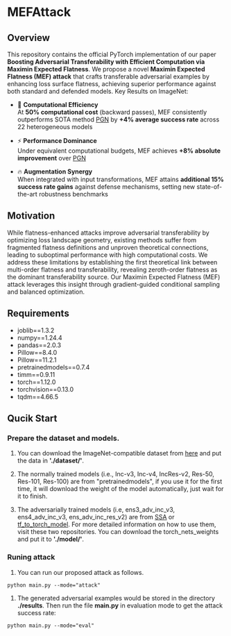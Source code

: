 # MEFAttack

## Overview
This repository contains the official PyTorch implementation of our paper **Boosting Adversarial Transferability with Efficient Computation via Maximin Expected Flatness**. We propose a novel **Maximin Expected Flatness (MEF) attack** that crafts transferable adversarial examples by enhancing loss surface flatness, achieving superior performance against both standard and defended models. Key Results on ImageNet:

- 🚀 **Computational Efficiency**  
  At **50% computational cost** (backward passes), MEF consistently outperforms SOTA method [PGN](https://github.com/Trustworthy-AI-Group/PGN) by **+4% average success rate** across 22 heterogeneous models

- ⚡ **Performance Dominance**  
  Under equivalent computational budgets, MEF achieves **+8% absolute improvement** over [PGN](https://github.com/Trustworthy-AI-Group/PGN)

- 🔥 **Augmentation Synergy**  
  When integrated with input transformations, MEF attains **additional 15% success rate gains** against defense mechanisms, setting new state-of-the-art robustness benchmarks

## Motivation  
While flatness-enhanced attacks improve adversarial transferability by optimizing loss landscape geometry, existing methods suffer from fragmented flatness definitions and unproven theoretical connections, leading to suboptimal performance with high computational costs. We address these limitations by establishing the first theoretical link between multi-order flatness and transferability, revealing zeroth-order flatness as the dominant transferability source. Our Maximin Expected Flatness (MEF) attack leverages this insight through gradient-guided conditional sampling and balanced optimization.

## Requirements
* joblib==1.3.2
* numpy==1.24.4
* pandas==2.0.3
* Pillow==8.4.0
* Pillow==11.2.1
* pretrainedmodels==0.7.4
* timm==0.9.11
* torch==1.12.0
* torchvision==0.13.0
* tqdm==4.66.5

## Qucik Start
### Prepare the dataset and models.
1. You can download the ImageNet-compatible dataset from [here](https://github.com/yuyang-long/SSA/tree/master/dataset) and put the data in **'./dataset/'**.

2. The normally trained models (i.e., Inc-v3, Inc-v4, IncRes-v2, Res-50, Res-101, Res-100) are from "pretrainedmodels", if you use it for the first time, it will download the weight of the model automatically, just wait for it to finish. 

3. The adversarially trained models (i.e, ens3_adv_inc_v3, ens4_adv_inc_v3, ens_adv_inc_res_v2) are from [SSA](https://github.com/yuyang-long/SSA) or [tf_to_torch_model](https://github.com/ylhz/tf_to_pytorch_model). For more detailed information on how to use them, visit these two repositories. You can download the torch_nets_weights and put it to **'./model/'**.

### Runing attack
1. You can run our proposed attack as follows. 
```
python main.py --mode="attack"
```
1. The generated adversarial examples would be stored in the directory **./results**. Then run the file **main.py** in evaluation mode to get the attack success rate:
```
python main.py --mode="eval"
```